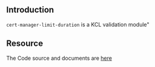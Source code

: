 ## Introduction

`cert-manager-limit-duration` is a KCL validation module"

## Resource

The Code source and documents are [here](https://github.com/kcl-lang/artifacthub/tree/main/cert-manager-limit-duration)
